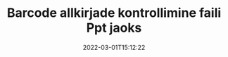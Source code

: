 ---
############################# Static ############################
layout: "auto-gen-signature"
date: 2022-03-01T15:12:22
draft: false
operation: Verify
signaturetype: Barcode
fileformat: Ppt
productName: Java
lang: et
productCode: java
otherformats: pdf doc docx docm dot dotm dotx odt ott rtf xls xlsx xlsm xlsb csv ods ots xltx xltm ppt pptx pps ppsx odp otp potx potm pptm ppsm png jpg bmp gif tiff svg webp wmf
breadcrumb: Put Barcode signature on Ppt for Java

############################# Head ############################
head_title: "Barcode allkirjade kontrollimine failide Ppt jaoks läbi Java"
head_description: "Kasutage Ppt dokumentide ja nende allkirjade Barcode kontrollimiseks ainult mõnda rida Java koodi."

############################# Header ############################
title: "Barcode allkirjade kontrollimine faili Ppt jaoks"
description: "API for Java annab võimaluse kontrollida Barcode allkirju Ppt dokumentides. Teie Ppt dokumentides olevate e-allkirjade kontrollimine võib toimuda kiiresti ja lihtsalt."
bg_image: "https://cms.admin.containerize.com/templates/aspose/App_Themes/V3/images/bg/header1.png"
bg_overlay: false
button:
    enable: true

############################# SubMenu ############################
submenu:
    enable: true

    left:
        img_alt: "GroupDocs.Signature for Java"
        image: "https://cms.admin.containerize.com/templates/groupdocs/images/product-logos/90x90-noborder/groupdocs-signature-java.png"
        product: "GroupDocs.Signature"
        platform: "Java"



############################# About ############################
about:
    enable: true
    title: "Avastage GroupDocs.Signature for Java API uusi funktsioone"
    content: |
        [GroupDocs.Signature for Java](https://products.groupdocs.com/signature/java/) API pakub laias valikus viise mitmesuguste dokumendivormingute töötlemiseks elektrooniliste allkirjade abil. Toetatakse mitut tüüpi digitaalallkirju, nagu tekstid, pildid, digitaalsed sertifikaadid, vöötkoodid, QR-koodid, templid või metaandmed. Kliendid saavad lisada, eemaldada, redigeerida, kinnitada või otsida digitaalallkirju PDF-ides, MS Wordi dokumentides, MS Exceli töövihikutes, MS PowerPointi esitlustes, Adobe Photoshopi failides ja erinevates pildivormingutes. Saadaval on hämmastav hulk lisafunktsioone ja seadeid.
    

############################# Steps ############################
steps:
    enable: true
    title_left: "Kuidas kontrollida allkirja Barcode oma dokumendis Ppt"
    content_left: |
        [GroupDocs.Signature for Java](https://products.groupdocs.com/signature/java/) sisaldab kasulikke funktsioone, nagu Barcode allkirjade kontrollimine, mis on pandud dokumentidele Ppt. Kasutage seda võimalust lisakoodi rakendamata.
        
        * Esiteks instantseerige Signature klass, mis annab konstruktori parameetri tee dokumendile, mis peaks olema kontrollitud.
        * Teiseks looge uus VerifyOptions objekt ja seadistage kõik vajalikud atribuudid.
        * Lõpuks käivitage Signature'i objekti Verify meetod, mis läbib VerifyOptions eksemplari.
        * Seejärel töödelge kinnitustulemusi.

    title_right: "Nõuded süsteemile"
    content_right: |
        Toodet GroupDocs.Signature for Java toetavad kõik suuremad platvormid ja operatsioonisüsteemid. Enne alloleva koodi käivitamist veenduge, et teie süsteemi on installitud järgmised eeltingimused.

        * Operatsioonisüsteemid: Microsoft Windows, Linux, MacOS
        * Arenduskeskkonnad: NetBeans, Intellij IDEA, Eclipse, etc.
        * Java runtime: J2SE 6.0 and above
        * Laadige alla toote GroupDocs.Signature for Java uusim versioon saidilt [Maven](https://repository.groupdocs.com/webapp/#/artifacts/browse/tree/General/repo/com/groupdocs/groupdocs-signature)
         
    code: |
        ```java    
                
        // Set up input Ppt file
        String filePath = "input.ppt";

        // Instantiate Signature for input file
        Signature signature = new Signature(filePath);

        //Provide verification options
        BarcodeVerifyOptions options = new BarcodeVerifyOptions();

        // process only specified page 
        options.setPageNumber(2);
        options.setAllPages(false);
        // specify text match type
        options.setMatchType(TextMatchType.Contains);
        // specify text pattern to search
        options.setText("Special signature");
                            
        // Verify document signatures
        VerificationResult result = signature.verify(options);

        //process result
        if (result.isValid())
        {
            //..
        }

        ```

############################# Demos ############################
demos:
    enable: true
    title: "Allkirjastamine Barcode allkirjaga Live Demo"
    content: |
       Lisage kohe failile Ppt erinevad elektroonilised allkirjad, külastades veebisaiti [GroupDocs.Signature App](https://products.groupdocs.app/signature/family).          

############################# More Formats ############################
more_formats:
    enable: true
    title: "Kontrollige teisi Barcode allkirju, kasutades Java"
    content: |
        "Erinevatesse dokumentidesse pandud elektrooniliste allkirjade kontrollimine. Kontrollige allkirjade kvaliteeti populaarsetes failivormingutes, nagu on näidatud allpool."
    format: 
       
       
back_to_top:
    enable: true
---